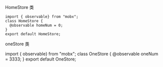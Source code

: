 
HomeStore 类
```
import { observable} from "mobx";
class HomeStore {
  @observable homeNum = 0;
}
export default HomeStore;
```

oneStore 类

import { observable} from "mobx";
class OneStore {
  @observable oneNum = 3333;
}
export default OneStore;


<!--stackedit_data:
eyJoaXN0b3J5IjpbLTg5NDk5OTE4XX0=
-->